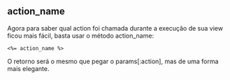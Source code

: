 ## action\_name

Agora para saber qual action foi chamada durante a execução de sua view ficou mais fácil, basta usar o método action\_name:

	<%= action_name %>

O retorno será o mesmo que pegar o params[:action], mas de uma forma mais elegante.
